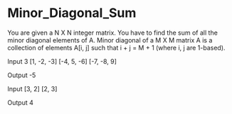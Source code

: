 # Minor_Diagonal_Sum

You are given a N X N integer matrix. You have to find the sum of all the minor diagonal elements of A. Minor diagonal of a M X M matrix A is a collection of elements A[i, j] such that i + j = M + 1 (where i, j are 1-based).

Input 3 [1, -2, -3] [-4, 5, -6] [-7, -8, 9]

Output -5

Input [3, 2] [2, 3]

Output 4

